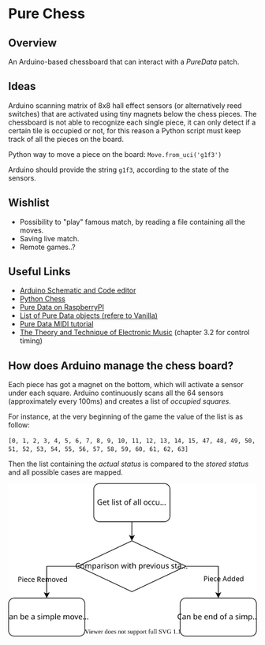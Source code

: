 # Pure Chess
## Overview
An Arduino-based chessboard that can interact with a _PureData_ patch.

## Ideas
Arduino scanning matrix of 8x8 hall effect sensors (or alternatively reed switches) that are activated using tiny magnets below the chess pieces.
The chessboard is not able to recognize each single piece, it can only detect if a certain tile is occupied or not, for this reason a Python script must keep track of all the pieces on the board.

Python way to move a piece on the board:
`Move.from_uci('g1f3')`

Arduino should provide the string `g1f3`, according to the state of the sensors.

## Wishlist

- Possibility to "play" famous match, by reading a file containing all the moves.
- Saving live match.
- Remote games..?

## Useful Links
- [Arduino Schematic and Code editor](https://www.circuito.io/)
- [Python Chess](https://python-chess.readthedocs.io/en/latest/)
- [Pure Data on RaspberryPI](https://puredata.info/docs/raspberry-pi)
- [List of Pure Data objects (refere to Vanilla)](https://puredata.info/docs/ListOfPdExternals/)
- [Pure Data MIDI tutorial](https://puredata.info/Members/fgadea/using-pd-with-a-midi-controller/at_download/file)
- [The Theory and Technique of Electronic Music](http://msp.ucsd.edu/techniques/latest/book.pdf) (chapter 3.2 for control timing)

## How does Arduino manage the chess board?
Each piece has got a magnet on the bottom, which will activate a sensor under each square.
Arduino continuously scans all the 64 sensors (approximately every 100ms) and creates a list of _occupied squares_.

For instance, at the very beginning of the game the value of the list is as follow:

`[0, 1, 2, 3, 4, 5, 6, 7, 8, 9, 10, 11, 12, 13, 14, 15, 47, 48, 49, 50, 51, 52, 53, 54, 55, 56, 57, 58, 59, 60, 61, 62, 63]`

Then the list containing the _actual status_ is compared to the _stored status_ and all possible cases are mapped.

![](./Docs/Images/MoveDetectionAlgorithm.drawio.svg)
